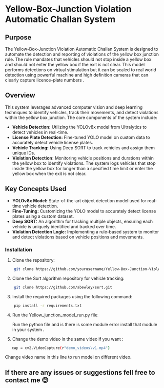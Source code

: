 # Yellow-Box-Junction Violation Automatic Challan System

## Purpose
The Yellow-Box-Junction Violation Automatic Challan System is designed to automate the detection and reporting of violations of the yellow box junction rule. The rule mandates that vehicles should not stop inside a yellow box and should not enter the yellow box if the exit is not clear.
This model performs detections on virtual stimulation but it can be scaled to real world detection using powerful machine and high definition cameras that can clearly capture licence-plate numbers . 

## Overview
This system leverages advanced computer vision and deep learning techniques to identify vehicles, track their movements, and detect violations within the yellow box junction. The core components of the system include:

- **Vehicle Detection:** Utilizing the YOLOv8x model from Ultralytics to detect vehicles in real-time.
- **License Plate Detection:** Fine-tuned YOLO model on custom data to accurately detect vehicle license plates.
- **Vehicle Tracking:** Using Deep SORT to track vehicles and assign them unique IDs.
- **Violation Detection:** Monitoring vehicle positions and durations within the yellow box to identify violations. The system logs vehicles that stop inside the yellow box for longer than a specified time limit or enter the yellow box when the exit is not clear.

## Key Concepts Used
- **YOLOv8x Model:** State-of-the-art object detection model used for real-time vehicle detection.
- **Fine-Tuning:** Customizing the YOLO model to accurately detect license plates using a custom dataset.
- **Deep SORT:** An algorithm for tracking multiple objects, ensuring each vehicle is uniquely identified and tracked over time.
- **Violation Detection Logic:** Implementing a rule-based system to monitor and detect violations based on vehicle positions and movements.


### Installation
1. Clone the repository:
```bash
    git clone https://github.com/yourusername/Yellow-Box-Junction-Violation-Automatic-Challan-System.git
```
2. Clone the Sort algorithm repository for vehicle tracking:
```bash
    git clone https://github.com/abewley/sort.git
```
3. Install the required packages using the following command:
```bash
    pip install -r requirements.txt
```
4. Run the Yellow_junction_model_run.py file:
   
   Run the python file and is there is some module error install that module in your system .
6. Change the demo video in the same video if you want :
```bash
   cap = cv2.VideoCapture(r"demo_videos\v1.mp4")
```
  Change video name in this line to run model on different video.


## If there are any issues or suggestions fell free to contact me 😊

